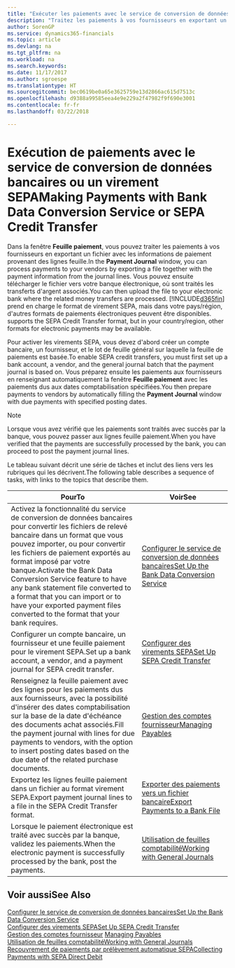 ```yaml
---
title: "Exécuter les paiements avec le service de conversion de données bancaires ou un virement SEPA | Microsoft Docs"
description: "Traitez les paiements à vos fournisseurs en exportant un fichier avec les informations de paiement provenant des lignes feuille."
author: SorenGP
ms.service: dynamics365-financials
ms.topic: article
ms.devlang: na
ms.tgt_pltfrm: na
ms.workload: na
ms.search.keywords: 
ms.date: 11/17/2017
ms.author: sgroespe
ms.translationtype: HT
ms.sourcegitcommit: bec0619be0a65e3625759e13d2866ac615d7513c
ms.openlocfilehash: d9388a99585eea4e9e229a2f47982f9f690e3001
ms.contentlocale: fr-fr
ms.lasthandoff: 03/22/2018

---
```

# <a name="making-payments-with-bank-data-conversion-service-or-sepa-credit-transfer"></a><span data-ttu-id="dc683-103">Exécution de paiements avec le service de conversion de données bancaires ou un virement SEPA</span><span class="sxs-lookup"><span data-stu-id="dc683-103">Making Payments with Bank Data Conversion Service or SEPA Credit Transfer</span></span>
<span data-ttu-id="dc683-104">Dans la fenêtre **Feuille paiement**, vous pouvez traiter les paiements à vos fournisseurs en exportant un fichier avec les informations de paiement provenant des lignes feuille.</span><span class="sxs-lookup"><span data-stu-id="dc683-104">In the **Payment Journal** window, you can process payments to your vendors by exporting a file together with the payment information from the journal lines.</span></span> <span data-ttu-id="dc683-105">Vous pouvez ensuite télécharger le fichier vers votre banque électronique, où sont traités les transferts d'argent associés.</span><span class="sxs-lookup"><span data-stu-id="dc683-105">You can then upload the file to your electronic bank where the related money transfers are processed.</span></span> [!INCLUDE[d365fin](includes/d365fin_md.md)]<span data-ttu-id="dc683-106"> prend en charge le format de virement SEPA, mais dans votre pays/région, d'autres formats de paiements électroniques peuvent être disponibles.</span><span class="sxs-lookup"><span data-stu-id="dc683-106"> supports the SEPA Credit Transfer format, but in your country/region, other formats for electronic payments may be available.</span></span>   

 <span data-ttu-id="dc683-107">Pour activer les virements SEPA, vous devez d'abord créer un compte bancaire, un fournisseur, et le lot de feuille général sur laquelle la feuille de paiements est basée.</span><span class="sxs-lookup"><span data-stu-id="dc683-107">To enable SEPA credit transfers, you must first set up a bank account, a vendor, and the general journal batch that the payment journal is based on.</span></span> <span data-ttu-id="dc683-108">Vous préparez ensuite les paiements aux fournisseurs en renseignant automatiquement la fenêtre **Feuille paiement** avec les paiements dus aux dates comptabilisation spécifiées.</span><span class="sxs-lookup"><span data-stu-id="dc683-108">You then prepare payments to vendors by automatically filling the **Payment Journal** window with due payments with specified posting dates.</span></span>  

> [!NOTE]  
>  <span data-ttu-id="dc683-109">Lorsque vous avez vérifié que les paiements sont traités avec succès par la banque, vous pouvez passer aux lignes feuille paiement.</span><span class="sxs-lookup"><span data-stu-id="dc683-109">When you have verified that the payments are successfully processed by the bank, you can proceed to post the payment journal lines.</span></span>  

 <span data-ttu-id="dc683-110">Le tableau suivant décrit une série de tâches et inclut des liens vers les rubriques qui les décrivent.</span><span class="sxs-lookup"><span data-stu-id="dc683-110">The following table describes a sequence of tasks, with links to the topics that describe them.</span></span>   

|<span data-ttu-id="dc683-111">**Pour**</span><span class="sxs-lookup"><span data-stu-id="dc683-111">**To**</span></span>|<span data-ttu-id="dc683-112">**Voir**</span><span class="sxs-lookup"><span data-stu-id="dc683-112">**See**</span></span>|  
|------------|-------------|  
|<span data-ttu-id="dc683-113">Activez la fonctionnalité du service de conversion de données bancaires pour convertir les fichiers de relevé bancaire dans un format que vous pouvez importer, ou pour convertir les fichiers de paiement exportés au format imposé par votre banque.</span><span class="sxs-lookup"><span data-stu-id="dc683-113">Activate the Bank Data Conversion Service feature to have any bank statement file converted to a format that you can import or to have your exported payment files converted to the format that your bank requires.</span></span>|[<span data-ttu-id="dc683-114">Configurer le service de conversion de données bancaires</span><span class="sxs-lookup"><span data-stu-id="dc683-114">Set Up the Bank Data Conversion Service</span></span>](bank-how-setup-bank-statement-service.md)|  
|<span data-ttu-id="dc683-115">Configurer un compte bancaire, un fournisseur et une feuille paiement pour le virement SEPA.</span><span class="sxs-lookup"><span data-stu-id="dc683-115">Set up a bank account, a vendor, and a payment journal for SEPA credit transfer.</span></span>|[<span data-ttu-id="dc683-116">Configurer des virements SEPA</span><span class="sxs-lookup"><span data-stu-id="dc683-116">Set Up SEPA Credit Transfer</span></span>](finance-how-to-set-up-sepa-credit-transfer.md)|  
|<span data-ttu-id="dc683-117">Renseignez la feuille paiement avec des lignes pour les paiements dus aux fournisseurs, avec la possibilité d'insérer des dates comptabilisation sur la base de la date d'échéance des documents achat associés.</span><span class="sxs-lookup"><span data-stu-id="dc683-117">Fill the payment journal with lines for due payments to vendors, with the option to insert posting dates based on the due date of the related purchase documents.</span></span>|[<span data-ttu-id="dc683-118">Gestion des comptes fournisseur</span><span class="sxs-lookup"><span data-stu-id="dc683-118">Managing Payables</span></span>](payables-manage-payables.md)|  
|<span data-ttu-id="dc683-119">Exportez les lignes feuille paiement dans un fichier au format virement SEPA.</span><span class="sxs-lookup"><span data-stu-id="dc683-119">Export payment journal lines to a file in the SEPA Credit Transfer format.</span></span>|[<span data-ttu-id="dc683-120">Exporter des paiements vers un fichier bancaire</span><span class="sxs-lookup"><span data-stu-id="dc683-120">Export Payments to a Bank File</span></span>](payables-how-export-payments-bank-file.md)|  
|<span data-ttu-id="dc683-121">Lorsque le paiement électronique est traité avec succès par la banque, validez les paiements.</span><span class="sxs-lookup"><span data-stu-id="dc683-121">When the electronic payment is successfully processed by the bank, post the payments.</span></span>|[<span data-ttu-id="dc683-122">Utilisation de feuilles comptabilité</span><span class="sxs-lookup"><span data-stu-id="dc683-122">Working with General Journals</span></span>](ui-work-general-journals.md)|  

## <a name="see-also"></a><span data-ttu-id="dc683-123">Voir aussi</span><span class="sxs-lookup"><span data-stu-id="dc683-123">See Also</span></span>  
[<span data-ttu-id="dc683-124">Configurer le service de conversion de données bancaires</span><span class="sxs-lookup"><span data-stu-id="dc683-124">Set Up the Bank Data Conversion Service</span></span>](bank-how-setup-bank-statement-service.md)  
[<span data-ttu-id="dc683-125">Configurer des virements SEPA</span><span class="sxs-lookup"><span data-stu-id="dc683-125">Set Up SEPA Credit Transfer</span></span>](finance-how-to-set-up-sepa-credit-transfer.md)  
<span data-ttu-id="dc683-126">[Gestion des comptes fournisseur](payables-manage-payables.md) </span><span class="sxs-lookup"><span data-stu-id="dc683-126">[Managing Payables](payables-manage-payables.md) </span></span>  
[<span data-ttu-id="dc683-127">Utilisation de feuilles comptabilité</span><span class="sxs-lookup"><span data-stu-id="dc683-127">Working with General Journals</span></span>](ui-work-general-journals.md)  
[<span data-ttu-id="dc683-128">Recouvrement de paiements par prélèvement automatique SEPA</span><span class="sxs-lookup"><span data-stu-id="dc683-128">Collecting Payments with SEPA Direct Debit</span></span>](finance-collect-payments-with-sepa-direct-debit.md)   


